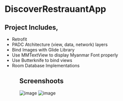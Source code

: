 # DiscoverRestrauantApp

## Project Includes,
<ul>
  <li>Retrofit</li>
  <li>PADC Atchitecture (view, data, network) layers</li>
  <li>Bind Images with Glide Library</li>
  <li>Use MMTextView to display Myanmar Font properly</li>
  <li>Use Butterknife to bind views</li>
  <li>Room Database Implementations</li>
<ul>

## Screenshoots
![image](https://drive.google.com/uc?export=view&id=1o6XndGt2bste_yfYm9sTPY2sZtppfDh1) 
![image](https://drive.google.com/uc?export=view&id=1uAhnNq7LmRVBWe-O-dJtftuUiHzmGwD3)
